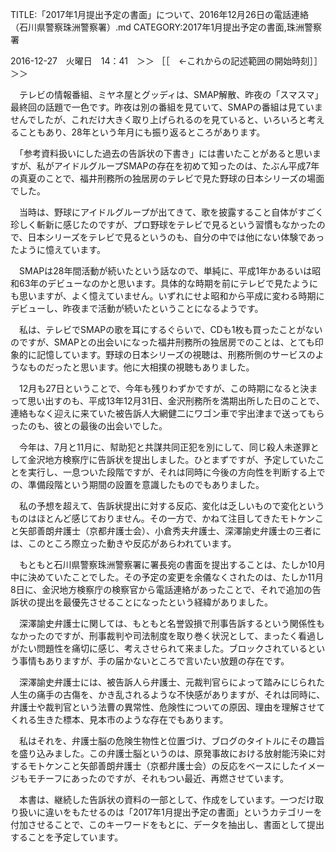 TITLE:「2017年1月提出予定の書面」について、2016年12月26日の電話連絡（石川県警察珠洲警察署）.md
CATEGORY:2017年1月提出予定の書面,珠洲警察署

2016-12-27　火曜日　14：41　＞＞ ［［　←これからの記述範囲の開始時刻］］＞＞

　テレビの情報番組、ミヤネ屋とグッディは、SMAP解散、昨夜の「スマスマ」最終回の話題で一色です。昨夜は別の番組を見ていて、SMAPの番組は見ていませんでしたが、これだけ大きく取り上げられるのを見ていると、いろいろと考えることもあり、28年という年月にも振り返るところがあります。

　「参考資料扱いにした過去の告訴状の下書き」には書いたことがあると思いますが、私がアイドルグループSMAPの存在を初めて知ったのは、たぶん平成7年の真夏のことで、福井刑務所の独居房のテレビで見た野球の日本シリーズの場面でした。

　当時は、野球にアイドルグループが出てきて、歌を披露すること自体がすごく珍しく斬新に感じたのですが、プロ野球をテレビで見るという習慣もなかったので、日本シリーズをテレビで見るというのも、自分の中では他にない体験であったように憶えています。

　SMAPは28年間活動が続いたという話なので、単純に、平成1年かあるいは昭和63年のデビューなのかと思います。具体的な時期を前にテレビで見たようにも思いますが、よく憶えていません。いずれにせよ昭和から平成に変わる時期にデビューし、昨夜まで活動が続いたということになるようです。

　私は、テレビでSMAPの歌を耳にするぐらいで、CDも1枚も買ったことがないのですが、SMAPとの出会いになった福井刑務所の独居房でのことは、とても印象的に記憶しています。野球の日本シリーズの視聴は、刑務所側のサービスのようなものだったと思います。他に大相撲の視聴もありました。

　12月も27日ということで、今年も残りわずかですが、この時期になると決まって思い出すのも、平成13年12月31日、金沢刑務所を満期出所した日のことで、連絡もなく迎えに来ていた被告訴人大網健二にワゴン車で宇出津まで送ってもらったのも、彼との最後の出会いでした。

　今年は、7月と11月に、幇助犯と共謀共同正犯を別にして、同じ殺人未遂罪として金沢地方検察庁に告訴状を提出しました。ひとまずですが、予定していたことを実行し、一息ついた段階ですが、それは同時に今後の方向性を判断する上での、準備段階という期間の設置を意識したものでもありました。

　私の予想を超えて、告訴状提出に対する反応、変化は乏しいもので変化というものはほとんど感じておりません。その一方で、かねて注目してきたモトケンこと矢部善朗弁護士（京都弁護士会）、小倉秀夫弁護士、深澤諭史弁護士の三者には、このところ際立った動きや反応があらわれています。

　もともと石川県警察珠洲警察署に署長宛の書面を提出することは、たしか10月中に決めていたことでした。その予定の変更を余儀なくされたのは、たしか11月8日に、金沢地方検察庁の検察官から電話連絡があったことで、それで追加の告訴状の提出を最優先させることになったという経緯がありました。

　深澤諭史弁護士に関しては、もともと名誉毀損で刑事告訴するという関係性もなかったのですが、刑事裁判や司法制度を取り巻く状況として、まったく看過しがたい問題性を痛切に感じ、考えさせられて来ました。ブロックされているという事情もありますが、手の届かないところで言いたい放題の存在です。

　深澤諭史弁護士には、被告訴人ら弁護士、元裁判官らによって踏みにじられた人生の痛手の古傷を、かき乱されるような不快感がありますが、それは同時に、弁護士や裁判官という法曹の異常性、危険性についての原因、理由を理解させてくれる生きた標本、見本市のような存在でもあります。

　私はそれを、弁護士脳の危険生物性と位置づけ、ブログのタイトルにその趣旨を盛り込みました。この弁護士脳というのは、原発事故における放射能汚染に対するモトケンこと矢部善朗弁護士（京都弁護士会）の反応をベースにしたイメージもモチーフにあったのですが、それもつい最近、再燃させています。

　本書は、継続した告訴状の資料の一部として、作成をしています。一つだけ取り扱いに違いをもたせるのは「2017年1月提出予定の書面」というカテゴリーを付加させることで、このキーワードをもとに、データを抽出し、書面として提出することを予定しています。

